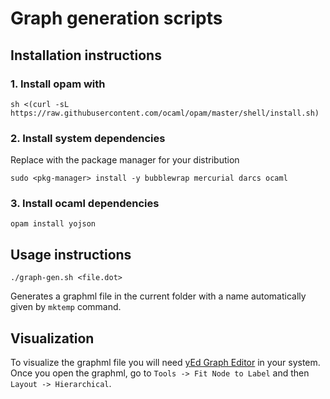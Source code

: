 # Graph generation scripts

## Installation instructions

### 1. Install opam with
```
sh <(curl -sL https://raw.githubusercontent.com/ocaml/opam/master/shell/install.sh)
```

### 2. Install system dependencies
Replace with the package manager for your distribution
```
sudo <pkg-manager> install -y bubblewrap mercurial darcs ocaml
```

### 3. Install ocaml dependencies
```
opam install yojson
```

## Usage instructions

```
./graph-gen.sh <file.dot>
```
Generates a graphml file in the current folder with a name automatically given
by `mktemp` command.


## Visualization
To visualize the graphml file you will need [yEd Graph
Editor](https://www.yworks.com/products/yed) in your system.  Once you open the
graphml, go to `Tools -> Fit Node to Label` and then `Layout -> Hierarchical`.
